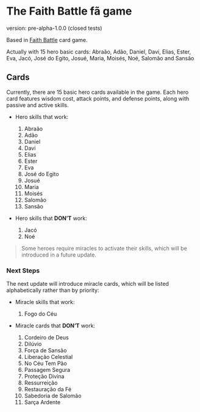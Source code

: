 # The Faith Battle fã game

version: pre-alpha-1.0.0 (closed tests)

Based in [Faith Battle](https://www.faithbattle.com.br/) card game.

Actually with 15 hero basic cards:
Abraão, Adão, Daniel, Davi, Elias, Ester, Eva, Jacó, José do Egito, Josué, Maria, Moisés, Noé, Salomão and Sansão

## Cards
Currently, there are 15 basic hero cards available in the game. Each hero card features wisdom cost, attack points, and defense points, along with passive and active skills.

- Hero skills that work:
    1. Abraão
    0. Adão
    0. Daniel 
    0. Davi
    0. Elias
    0. Ester
    0. Eva
    0. José do Egito
    0. Josué
    0. Maria
    0. Moisés
    0. Salomão
    0. Sansão

- Hero skills that **DON’T** work:
    1. Jacó
    0. Noé

> Some heroes require miracles to activate their skills, which will be introduced in a future update.


### Next Steps
The next update will introduce miracle cards, which will be listed alphabetically rather than by priority:
- Miracle skills that work:
    1. Fogo do Céu

- Miracle cards that **DON’T** work:
    1. Cordeiro de Deus
    0. Dilúvio
    0. Força de Sansão
    0. Liberação Celestial
    0. No Céu Tem Pão
    0. Passagem Segura
    0. Proteção Divina
    0. Ressurreição
    0. Restauração da Fé
    0. Sabedoria de Salomão
    0. Sarça Ardente
